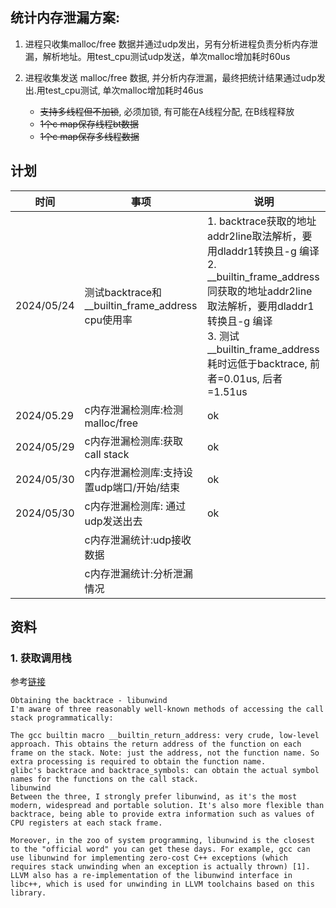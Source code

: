 ## 统计内存泄漏方案:
1. 进程只收集malloc/free 数据并通过udp发出，另有分析进程负责分析内存泄漏，解析地址。用test_cpu测试udp发送，单次malloc增加耗时60us

2. 进程收集发送 malloc/free 数据, 并分析内存泄漏，最终把统计结果通过udp发出.用test_cpu测试, 单次malloc增加耗时46us
    - ~~支持多线程但不加锁~~, 必须加锁, 有可能在A线程分配, 在B线程释放
    - ~~1个c map保存线程bt数据~~
    - ~~1个c map保存多线程数据~~

## 计划

| 时间         | 事项                                             | 说明                                                                                                                            |
| ---------- | ---------------------------------------------- | ----------------------------------------------------------------------------------------------------------------------------- |
| 2024/05/24 | 测试backtrace和__builtin_frame_address cpu使用率 | 1. backtrace获取的地址addr2line取法解析，要用dladdr1转换且-g 编译 </br> 2.   __builtin_frame_address 同获取的地址addr2line取法解析，要用dladdr1转换且-g 编译 </br> 3. 测试__builtin_frame_address耗时远低于backtrace, 前者=0.01us, 后者=1.51us |
| 2024/05.29           | c内存泄漏检测库:检测malloc/free                         |  ok                                                                                                                             |
| 2024/05/29           | c内存泄漏检测库:获取call stack                          | ok                                                                                                                              |
| 2024/05/30           | c内存泄漏检测库:支持设置udp端口/开始/结束                       | ok                                                                                                                              |
| 2024/05/30           | c内存泄漏检测库: 通过udp发送出去                            |  ok                                                                                                                             |
|            | c内存泄漏统计:udp接收数据                               |                                                                                                                               |
|            | c内存泄漏统计:分析泄漏情况                                 |                                                                                                                               |

## 资料

### 1. 获取调用栈

参考[链接](https://www.cnblogs.com/utopia007/p/11642581.html)
```
Obtaining the backtrace - libunwind
I'm aware of three reasonably well-known methods of accessing the call stack programmatically:

The gcc builtin macro __builtin_return_address: very crude, low-level approach. This obtains the return address of the function on each frame on the stack. Note: just the address, not the function name. So extra processing is required to obtain the function name.
glibc's backtrace and backtrace_symbols: can obtain the actual symbol names for the functions on the call stack.
libunwind
Between the three, I strongly prefer libunwind, as it's the most modern, widespread and portable solution. It's also more flexible than backtrace, being able to provide extra information such as values of CPU registers at each stack frame.

Moreover, in the zoo of system programming, libunwind is the closest to the "official word" you can get these days. For example, gcc can use libunwind for implementing zero-cost C++ exceptions (which requires stack unwinding when an exception is actually thrown) [1]. LLVM also has a re-implementation of the libunwind interface in libc++, which is used for unwinding in LLVM toolchains based on this library.
```

